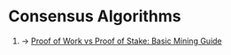 Consensus Algorithms
====================

1. \-\> [Proof of Work vs Proof of Stake: Basic Mining Guide](https://blockgeeks.com/guides/proof-of-work-vs-proof-of-stake/)
